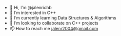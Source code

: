- 👋 Hi, I’m @jalenrichb
- 👀 I’m interested in C++
- 🌱 I’m currently learning Data Structures & Algorithms
- 💞️ I’m looking to collaborate on C++ projects
- 📫 How to reach me jalenr2004@gmail.com

<!---
jalenrichb/jalenrichb is a ✨ special ✨ repository because its `README.md` (this file) appears on your GitHub profile.
You can click the Preview link to take a look at your changes.
--->
